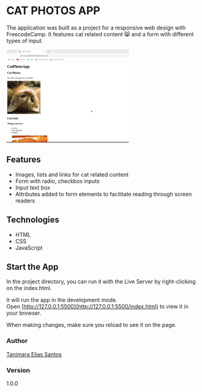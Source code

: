 # CAT PHOTOS APP

The application was built as a project for a responsive web design with FreecodeCamp. It features cat related content :smile_cat: and a form with different types of input.

![cat photo app - Tanimara Elias Santos](assets/images/cat-photo-app-showcase.gif)

## Features

- Images, lists and links for cat related content
- Form with radio, checkbox inputs
- Input text box
- Attributes added to form elements to facilitate reading through screen readers

## Technologies

- HTML
- CSS
- JavaScript

## Start the App

In the project directory, you can run it with the Live Server by right-clicking on the index.html.

It will run the app in the development mode.\
Open [http://127.0.0.1:5500](http://127.0.0.1:5500/index.html) to view it in your browser.

When making changes, make sure you reload to see it on the page.

### Author

[Tanimara Elias Santos](https://github.com/tanimaraeliassantos)

### Version

1.0.0
